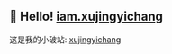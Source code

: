 ## 🎉 Hello! [iam.xujingyichang](https://iam.xujingyichang.top)  
这是我的小破站: [xujingyichang](https://xujingyichang.top)  



